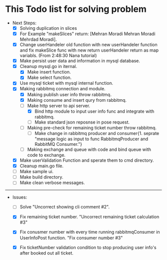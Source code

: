 # This Todo list for solving problem 
* Next Steps: 
    - [x] Solving duplication in slices 
    - [x] For Example "makeSlices" return:  [Mehran Moradi Mehran Moradi Mehrdad Moradi].
    - [x] Change userHandeler old function with new userHandeler function and fix makeSlice func with new return userHandeler return as map variabls. (From 2:48:30 Nana tutorial)
    - [x] Make persist user data and information in mysql database.
    - [x] Cleanup mysql.go in iternal.
        - [x] Make insert function. 
        - [x] Make select function. 
    - [x] Use mysql ticket with mysql internal function.
    - [X] Making rabbitmq connection and module.
        - [x] Making publish user info throw rabbitmq.
        - [x] Making consume and insert qury from rabbitmq.
        - [ ] Make http server to api server. 
            - [x] Bind http module to input user info func and integrate with rabbitmq.
            - [ ] Make standard json reposnse in pose request. 
        - [ ] Making pre-check for remaining ticket number throw rabbitmq. 
            - [ ] Make change in rabbitmq producer and consumer{1. seprate "message logic as input to func RabbitmqProducer and RabbitMQ Consumer."}
        - [ ] Making exchange and queue with code and bind queue with code to exchange.
    - [x] Make userValidation Function and sperate them to cmd directory. 
    - [x] Cleanup main.go file. 
    - [ ] Make sample ui.
    - [ ] Make build directory.
    - [ ] Make clean verbose messages.
    
---

* Issues: 
    - [ ] Solve "Uncorrect showing cli comment #2".
    - [x] Fix remaining ticket number. "Uncorrect remaining ticket calculation #3"
    - [x] Fix conusmer number with every time running  rabbitmqConsumer in UserInfoPost function. "Fix consumer number #3"
    - [x] Fix ticketNumber validation condition to stop producing user info's after booked out all ticket. 

